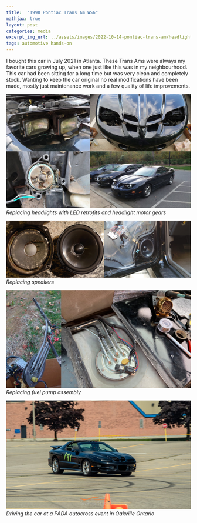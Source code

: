 ```yaml
---
title:  "1998 Pontiac Trans Am WS6"
mathjax: true
layout: post
categories: media
excerpt_img_url: ../assets/images/2022-10-14-pontiac-trans-am/headlights2.jpg
tags: automotive hands-on
---
```


I bought this car in July 2021 in Atlanta. These Trans Ams were always my favorite cars growing up, when one just like this was in my neighbourhood. This car had been sitting for a long time but was very clean and completely stock. Wanting to keep the car original no real modifications have been made, mostly just maintenance work and a few quality of life improvements.

![1](/assets/images/2022-10-14-pontiac-trans-am/headlights2.jpg)
*Replacing headlights with LED retrofits and headlight motor gears*

![1](/assets/images/2022-10-14-pontiac-trans-am/DSC_0298_300.jpg)
*Replacing speakers*

![1](/assets/images/2022-10-14-pontiac-trans-am/FuelPump.jpg)
*Replacing fuel pump assembly*

![](/assets/images/2022-10-14-pontiac-trans-am/IMG_1185_2.jpg)
*Driving the car at a PADA autocross event in Oakville Ontario*





